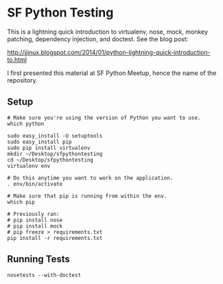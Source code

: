 SF Python Testing
=================

This is a lightning quick introduction to virtualenv, nose, mock, monkey patching, dependency
injection, and doctest. See the blog post:

  http://jjinux.blogspot.com/2014/01/python-lightning-quick-introduction-to.html

I first presented this material at SF Python Meetup, hence the name of the repository.

Setup
-----

    # Make sure you're using the version of Python you want to use.
    which python

    sudo easy_install -U setuptools
    sudo easy_install pip
    sudo pip install virtualenv
    mkdir ~/Desktop/sfpythontesting
    cd ~/Desktop/sfpythontesting
    virtualenv env

    # Do this anytime you want to work on the application.
    . env/bin/activate

    # Make sure that pip is running from within the env.
    which pip

    # Previously ran:
    # pip install nose
    # pip install mock
    # pip freeze > requirements.txt
    pip install -r requirements.txt

Running Tests
-------------

    nosetests --with-doctest
